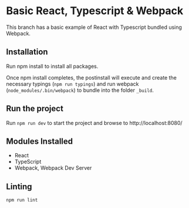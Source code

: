 # Basic React, Typescript & Webpack


This branch has a basic example of React with Typescript bundled using Webpack.

## Installation

Run npm install to install all packages.

Once npm install completes, the postinstall will execute and create the necessary typings (`npm run typings`) and run webpack (`node_modules/.bin/webpack`) to bundle into the folder `_build`.

## Run the project

Run `npm run dev` to start the project and browse to http://localhost:8080/

## Modules Installed

- React
- TypeScript
- Webpack, Webpack Dev Server

## Linting

`npm run lint`


